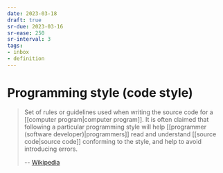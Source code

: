 ```yaml
---
date: 2023-03-18
draft: true
sr-due: 2023-03-16
sr-ease: 250
sr-interval: 3
tags:
- inbox
- definition
---
```


# Programming style (code style)

> Set of rules or guidelines used when writing the source code for a
> [[computer program|computer program]]. It is often claimed that
> following a particular programming style will help
> [[programmer (software developer)|programmers]] read and
> understand [[source code|source code]] conforming to the style,
> and help to avoid introducing errors.
>
> -- [Wikipedia](https://en.wikipedia.org/wiki/Programming_style)